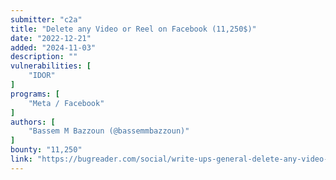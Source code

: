 ```yaml
---
submitter: "c2a"
title: "Delete any Video or Reel on Facebook (11,250$)"
date: "2022-12-21"
added: "2024-11-03"
description: ""
vulnerabilities: [
    "IDOR"
]
programs: [
    "Meta / Facebook"
]
authors: [
    "Bassem M Bazzoun (@bassemmbazzoun)"
]
bounty: "11,250"
link: "https://bugreader.com/social/write-ups-general-delete-any-video-or-reel-on-facebook-11-250--100965"
---
```




